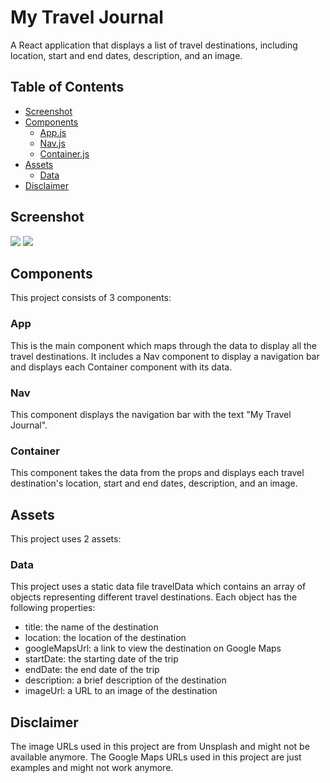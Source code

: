 # My Travel Journal

A React application that displays a list of travel destinations, including location, start and end dates, description, and an image.

## Table of Contents

- [Screenshot](#screenshot)
- [Components](#components)
  - [App.js](#app)
  - [Nav.js](#nav)
  - [Container.js](#container)
- [Assets](#assets)
  - [Data](#aata)
- [Disclaimer](#disclaimer)

## Screenshot
![](".../public/assets/sc-mobile.png")
![](".../public/assets/sc-desktop.png")


## Components

This project consists of 3 components:

### App

This is the main component which maps through the data to display all the travel destinations. It includes a Nav component to display a navigation bar and displays each Container component with its data.

### Nav

This component displays the navigation bar with the text "My Travel Journal".

### Container

This component takes the data from the props and displays each travel destination's location, start and end dates, description, and an image.

## Assets

This project uses 2 assets:

### Data

This project uses a static data file travelData which contains an array of objects representing different travel destinations. Each object has the following properties:

- title: the name of the destination
- location: the location of the destination
- googleMapsUrl: a link to view the destination on Google Maps
- startDate: the starting date of the trip
- endDate: the end date of the trip
- description: a brief description of the destination
- imageUrl: a URL to an image of the destination


## Disclaimer

The image URLs used in this project are from Unsplash and might not be available anymore.
The Google Maps URLs used in this project are just examples and might not work anymore.
